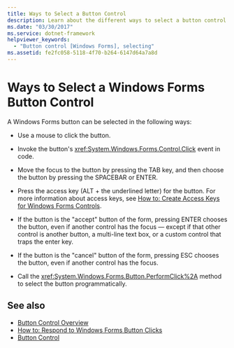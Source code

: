 ```yaml
---
title: Ways to Select a Button Control
description: Learn about the different ways to select a button control such as a mouse click, moving the focus, using the access key and other options.
ms.date: "03/30/2017"
ms.service: dotnet-framework
helpviewer_keywords: 
  - "Button control [Windows Forms], selecting"
ms.assetid: fe2fc058-5118-4f70-b264-6147d64a7a8d
---
```

# Ways to Select a Windows Forms Button Control

A Windows Forms button can be selected in the following ways:  
  
- Use a mouse to click the button.  
  
- Invoke the button's <xref:System.Windows.Forms.Control.Click> event in code.  
  
- Move the focus to the button by pressing the TAB key, and then choose the button by pressing the SPACEBAR or ENTER.  
  
- Press the access key (ALT + the underlined letter) for the button. For more information about access keys, see [How to: Create Access Keys for Windows Forms Controls](how-to-create-access-keys-for-windows-forms-controls.md).  
  
- If the button is the "accept" button of the form, pressing ENTER chooses the button, even if another control has the focus — except if that other control is another button, a multi-line text box, or a custom control that traps the enter key.  
  
- If the button is the "cancel" button of the form, pressing ESC chooses the button, even if another control has the focus.  
  
- Call the <xref:System.Windows.Forms.Button.PerformClick%2A> method to select the button programmatically.  
  
## See also

- [Button Control Overview](button-control-overview-windows-forms.md)
- [How to: Respond to Windows Forms Button Clicks](how-to-respond-to-windows-forms-button-clicks.md)
- [Button Control](button-control-windows-forms.md)
